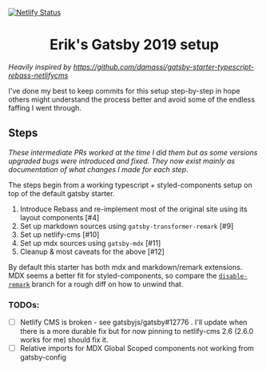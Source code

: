 [![Netlify Status](https://api.netlify.com/api/v1/badges/09b68422-f4b0-4a28-8fe7-c6fdf05fae79/deploy-status)](https://app.netlify.com/sites/festive-villani-316b3c/deploys)

<h1 align="center">
  Erik's Gatsby 2019 setup
</h1>

_Heavily inspired by
https://github.com/damassi/gatsby-starter-typescript-rebass-netlifycms_

I've done my best to keep commits for this setup step-by-step in hope others
might understand the process better and avoid some of the endless faffing I went
through.

## Steps

_These intermediate PRs worked at the time I did them but as some versions
upgraded bugs were introduced and fixed. They now exist mainly as documentation
of what changes I made for each step_.

The steps begin from a working typescript + styled-components setup on top of
the default gatsby starter.

1. Introduce Rebass and re-implement most of the original site using its layout
   components [#4]
2. Set up markdown sources using `gatsby-transformer-remark` [#9]
3. Set up netlify-cms [#10]
4. Set up mdx sources using `gatsby-mdx` [#11]
5. Cleanup & most caveats for the above [#12]

By default this starter has both mdx and markdown/remark extensions. MDX seems a
better fit for styled-components, so compare the
[`disable-remark`](https://github.com/erikdstock/gatsby-ts-2019/compare/disable-remark?expand=1)
branch for a rough diff on how to unwind that.

### TODOs:

- [ ] Netlify CMS is broken - see gatsbyjs/gatsby#12776 . I'll update when there
      is a more durable fix but for now pinning to netlify-cms 2.6 (2.6.0 works
      for me) should fix it.
- [ ] Relative imports for MDX Global Scoped components not working from
      gatsby-config
